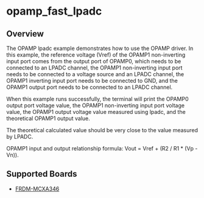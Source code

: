 # opamp_fast_lpadc

## Overview

The OPAMP lpadc example demonstrates how to use the OPAMP driver.
In this example, the reference voltage (Vref) of the OPAMP1
non-inverting input port comes from the output port of OPAMP0,
which needs to be connected to an LPADC channel, the OPAMP1
non-inverting input port needs to be connected to a voltage
source and an LPADC channel, the OPAMP1 inverting input port
needs to be connected to GND, and the OPAMP1 output port needs
to be connected to an LPADC channel.

When this example runs successfully, the terminal will print the
OPAMP0 output port voltage value, the OPAMP1 non-inverting input
port voltage value, the OPAMP1 output voltage value measured using
lpadc, and the theoretical OPAMP1 output value.

The theoretical calculated value should be very close to the value
measured by LPADC.

OPAMP1 input and output relationship formula: Vout = Vref + (R2 / R1 * (Vp - Vn)).

## Supported Boards
- [FRDM-MCXA346](../../../_boards/frdmmcxa346/driver_examples/opamp/opamp_lpadc/example_board_readme.md)
